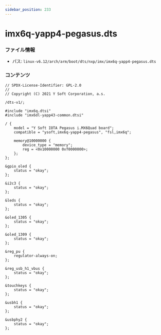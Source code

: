```yaml
---
sidebar_position: 233
---
```

# imx6q-yapp4-pegasus.dts

### ファイル情報

- パス: `linux-v6.12/arch/arm/boot/dts/nxp/imx/imx6q-yapp4-pegasus.dts`

### コンテンツ

```dts
// SPDX-License-Identifier: GPL-2.0
//
// Copyright (C) 2021 Y Soft Corporation, a.s.

/dts-v1/;

#include "imx6q.dtsi"
#include "imx6dl-yapp43-common.dtsi"

/ {
	model = "Y Soft IOTA Pegasus i.MX6Quad board";
	compatible = "ysoft,imx6q-yapp4-pegasus", "fsl,imx6q";

	memory@10000000 {
		device_type = "memory";
		reg = <0x10000000 0xf0000000>;
	};
};

&gpio_oled {
	status = "okay";
};

&i2c3 {
	status = "okay";
};

&leds {
	status = "okay";
};

&oled_1305 {
	status = "okay";
};

&oled_1309 {
	status = "okay";
};

&reg_pu {
	regulator-always-on;
};

&reg_usb_h1_vbus {
	status = "okay";
};

&touchkeys {
	status = "okay";
};

&usbh1 {
	status = "okay";
};

&usbphy2 {
	status = "okay";
};

```

